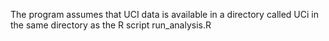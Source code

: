 The program assumes that UCI data is available in a directory called UCi in the same directory as the R script run_analysis.R

